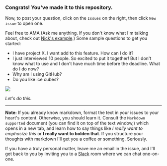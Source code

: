 ### Congrats! You've made it to this repository.

Now, to post your question, click on the `Issues` on the right,  then click `New issue` to open one.

Feel free to AMA (Ask me anything. If you don't know what I'm talking about, check out [Nick's example](https://www.reddit.com/r/IAmA/comments/2oxk19/nick_offerman_chanticleer_ready_for_another_ama).) Some sample questions to get you started:

- I have project X. I want add to this feature. How can I do it?
- I just interviewed 10 people. So excited to put it together! But I don't know what to use and I don't have much time before the deadline. What do I do now?
- Why am I using GitHub?
- Do you like ice cubes?

![](http://media.giphy.com/media/Fq4tqAj2meD3W/giphy.gif)

*Let's do this.*

---

**Note:** If you already know markdown, format the text in your issues to your heart's content. Otherwise, you should learn it. Consult the `Markdown supported` document (you can find it on top of the text window,) which opens in a new tab, and learn how to say things like *I really want to emphasize this* or **I really want to bolden that**. If you structure your thoughts with markdown I'll get you a coffee or something. Seriously.

If you have a truly personal matter, leave me an email in the issue, and I'll get back to you by inviting you to a [Slack](https://slack.com/) room where we can chat one-on-one.


